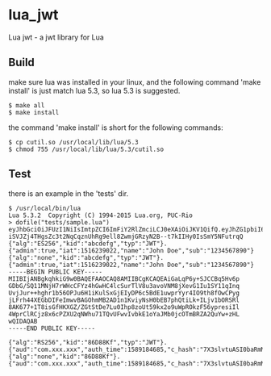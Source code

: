 # lua_jwt
Lua jwt - a jwt library for Lua

## Build
make sure lua was installed in your linux, and the following command 'make install' is just match lua 5.3, so lua 5.3 is suggested.
```plain
$ make all
$ make install
```

the command 'make install' is short for the following commands: 
```plain
$ cp cutil.so /usr/local/lib/lua/5.3
$ chmod 755 /usr/local/lib/lua/5.3/cutil.so
```



## Test
there is an example in the 'tests' dir.
```plain
$ /usr/local/bin/lua
Lua 5.3.2  Copyright (C) 1994-2015 Lua.org, PUC-Rio
> dofile("tests/sample.lua")
eyJhbGciOiJFUzI1NiIsImtpZCI6ImFiY2RlZmciLCJ0eXAiOiJKV1QifQ.eyJhZG1pbiI6dHJ1ZSwiaWF0IjoxNTE2MjM5MDIyLCJuYW1lIjoiSm9obiBEb2UiLCJzdWIiOiIxMjM0NTY3ODkwIn0.ZyAoSY4japHsFozjD3hR-iSVJZj4THgsZc3t2NqCqznUhRg9ell8ZwmjGRzyN2B--t7kIIHy0IsSmY5NFutrqQ
{"alg":"ES256","kid":"abcdefg","typ":"JWT"}.{"admin":true,"iat":1516239022,"name":"John Doe","sub":"1234567890"}
{"alg":"none","kid":"abcdefg","typ":"JWT"}.{"admin":true,"iat":1516239022,"name":"John Doe","sub":"1234567890"}
-----BEGIN PUBLIC KEY-----
MIIBIjANBgkqhkiG9w0BAQEFAAOCAQ8AMIIBCgKCAQEAiGaLqP6y+SJCCBq5Hv6p
GDbG/SQ11MNjH7rWHcCFYz4hGwHC4lcSurTlV8u3avoVNM8jXevG1Iu1SY11qInq
UvjJur++hghr1b56OPJu6H1iKulSxGjEIyDP6c5BdE1uwprYyr4IO9th8fOwCPyg
jLFrh44XEGbDIFeImwvBAGOhmMB2AD1n1KviyNsH0bEB7phQtiLk+ILjv1bORSRl
8AK677+1T8isGfHKXGZ/ZGtStDe7Lu0Ihp8zoUt59kx2o9uWpROkzF56ypresiIl
4WprClRCjz8x6cPZXU2qNWhu71TQvUFwvIvbkE1oYaJMb0jcOTmBRZA2QuYw+zHL
wQIDAQAB
-----END PUBLIC KEY-----

{"alg":"RS256","kid":"86D88Kf","typ":"JWT"}.{"aud":"com.xxx.xxx","auth_time":1589184685,"c_hash":"7X3slvtuASI0baRmM0TakA","email":"aq32k2vzcw@privaterelay.appleid.com","email_verified":"true","exp":1589185285,"iat":1589184685,"is_private_email":"true","iss":"https://appleid.apple.com","nonce_supported":true,"sub":"001940.7a1141aa001c469ea1563c6bae99c37d.0307"}
{"alg":"none","kid":"86D88Kf"}.{"aud":"com.xxx.xxx","auth_time":1589184685,"c_hash":"7X3slvtuASI0baRmM0TakA","email":"aq32k2vzcw@privaterelay.appleid.com","email_verified":"true","exp":1589185285,"iat":1589184685,"is_private_email":"true","iss":"https://appleid.apple.com","nonce_supported":true,"sub":"001940.7a1141aa001c469ea1563c6bae99c37d.0307"}
```

